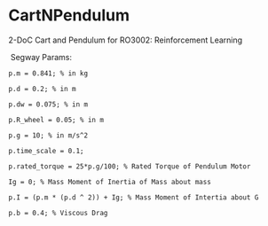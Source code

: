 # CartNPendulum
2-DoC Cart and Pendulum for RO3002: Reinforcement Learning


​
Segway Params:
    
    p.m = 0.841; % in kg
    
    p.d = 0.2; % in m
    
    p.dw = 0.075; % in m
    
    p.R_wheel = 0.05; % in m
    
    p.g = 10; % in m/s^2 
    
    p.time_scale = 0.1;
    
    p.rated_torque = 25*p.g/100; % Rated Torque of Pendulum Motor
    
    Ig = 0; % Mass Moment of Inertia of Mass about mass
    
    p.I = (p.m * (p.d ^ 2)) + Ig; % Mass Moment of Intertia about G
    
    p.b = 0.4; % Viscous Drag
